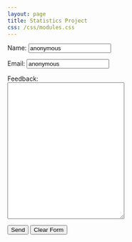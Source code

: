 ```yaml
---
layout: page
title: Statistics Project
css: /css/modules.css
---
```


<form action="mailto:dogle@northland.edu" method="get" enctype="text/plain">
  <p>Name: <input type="text" name="name" value="anonymous" /></p>
  <p>Email: <input type="text" name="email" value="anonymous" /></p>
  <p>Feedback:<br />
  <textarea cols="30" rows="20" name="feedback"></textarea></p>
  <p><input type="submit" name="submit" value="Send" />
  <input type="reset" name="reset" value="Clear Form" /></p>
</form> 
